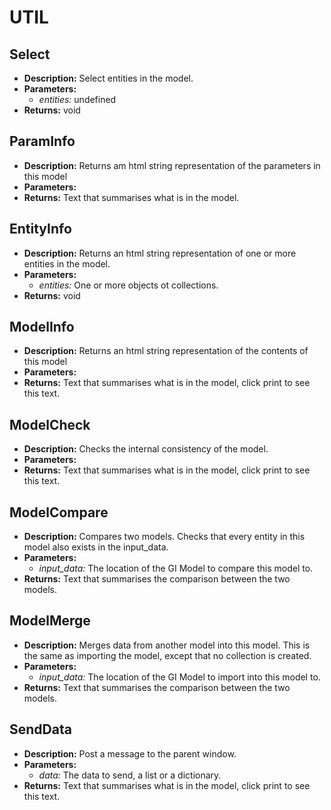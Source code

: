 # UTIL    

## Select  
* **Description:** Select entities in the model.  
* **Parameters:**  
  * *entities:* undefined  
* **Returns:** void  
  
## ParamInfo  
* **Description:** Returns am html string representation of the parameters in this model  
* **Parameters:**  
* **Returns:** Text that summarises what is in the model.  
  
## EntityInfo  
* **Description:** Returns an html string representation of one or more entities in the model.  
* **Parameters:**  
  * *entities:* One or more objects ot collections.  
* **Returns:** void  
  
## ModelInfo  
* **Description:** Returns an html string representation of the contents of this model  
* **Parameters:**  
* **Returns:** Text that summarises what is in the model, click print to see this text.  
  
## ModelCheck  
* **Description:** Checks the internal consistency of the model.  
* **Parameters:**  
* **Returns:** Text that summarises what is in the model, click print to see this text.  
  
## ModelCompare  
* **Description:** Compares two models.
Checks that every entity in this model also exists in the input_data.  
* **Parameters:**  
  * *input_data:* The location of the GI Model to compare this model to.  
* **Returns:** Text that summarises the comparison between the two models.  
  
## ModelMerge  
* **Description:** Merges data from another model into this model.
This is the same as importing the model, except that no collection is created.  
* **Parameters:**  
  * *input_data:* The location of the GI Model to import into this model to.  
* **Returns:** Text that summarises the comparison between the two models.  
  
## SendData  
* **Description:** Post a message to the parent window.  
* **Parameters:**  
  * *data:* The data to send, a list or a dictionary.  
* **Returns:** Text that summarises what is in the model, click print to see this text.  
  
